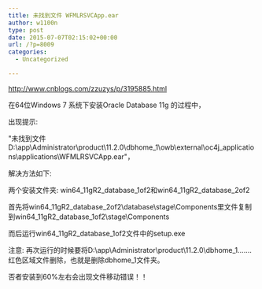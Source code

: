 ```yaml
---
title: 未找到文件 WFMLRSVCApp.ear
author: w1100n
type: post
date: 2015-07-07T02:15:02+00:00
url: /?p=8009
categories:
  - Uncategorized

---
```

http://www.cnblogs.com/zzuzys/p/3195885.html

在64位Windows 7 系统下安装Oracle Database 11g 的过程中，
  
出现提示: 
  
"未找到文件D:\app\Administrator\product\11.2.0\dbhome_1\owb\external\oc4j_applications\applications\WFMLRSVCApp.ear"，

解决方法如下: 
  
两个安装文件夹: win64_11gR2_database_1of2和win64_11gR2_database_2of2
  
首先将win64_11gR2_database_2of2\database\stage\Components里文件复制到win64_11gR2_database_1of2\stage\Components
  
而后运行win64_11gR2_database_1of2文件中的setup.exe

注意: 再次运行的时候要将D:\app\Administrator\product\11.2.0\dbhome_1\.......红色区域文件删除，也就是删除dbhome_1文件夹。

否者安装到60%左右会出现文件移动错误！！